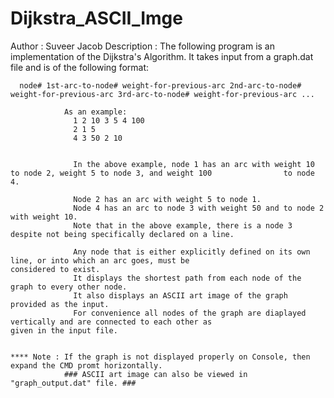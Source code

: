 # Dijkstra_ASCII_Imge


Author : Suveer Jacob
	Description : The following program is an implementation of the Dijkstra's Algorithm.
	  It takes input from a graph.dat file and is of the following format: 
	  
	  
	  node# 1st-arc-to-node# weight-for-previous-arc 2nd-arc-to-node# weight-for-previous-arc 3rd-arc-to-node# weight-for-previous-arc ...
	  
				As an example:
				  1 2 10 3 5 4 100
				  2 1 5
				  4 3 50 2 10
				  

				  In the above example, node 1 has an arc with weight 10 to node 2, weight 5 to node 3, and weight 100 				  to node 4. 

				  Node 2 has an arc with weight 5 to node 1.
				  Node 4 has an arc to node 3 with weight 50 and to node 2 with weight 10.
				  Note that in the above example, there is a node 3 despite not being specifically declared on a line.
				  
				  Any node that is either explicitly defined on its own line, or into which an arc goes, must be 					  considered to exist.
				  It displays the shortest path from each node of the graph to every other node.  
				  It also displays an ASCII art image of the graph provided as the input.
				  For convenience all nodes of the graph are diaplayed vertically and are connected to each other as 					  given in the input file.
				  

	**** Note : If the graph is not displayed properly on Console, then expand the CMD promt horizontally.
				### ASCII art image can also be viewed in "graph_output.dat" file. ###
